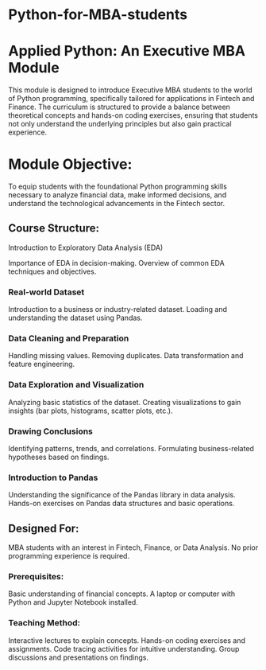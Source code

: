# Python-for-MBA-students
# Applied Python: An Executive MBA Module
This module is designed to introduce Executive MBA students to the world of Python programming, specifically tailored for applications in Fintech and Finance. The curriculum is structured to provide a balance between theoretical concepts and hands-on coding exercises, ensuring that students not only understand the underlying principles but also gain practical experience.

# Module Objective:
To equip students with the foundational Python programming skills necessary to analyze financial data, make informed decisions, and understand the technological advancements in the Fintech sector.

## Course Structure:
Introduction to Exploratory Data Analysis (EDA)

Importance of EDA in decision-making.
Overview of common EDA techniques and objectives.

### Real-world Dataset

Introduction to a business or industry-related dataset.
Loading and understanding the dataset using Pandas.

### Data Cleaning and Preparation

Handling missing values.
Removing duplicates.
Data transformation and feature engineering.

### Data Exploration and Visualization

Analyzing basic statistics of the dataset.
Creating visualizations to gain insights (bar plots, histograms, scatter plots, etc.).

### Drawing Conclusions

Identifying patterns, trends, and correlations.
Formulating business-related hypotheses based on findings.

### Introduction to Pandas

Understanding the significance of the Pandas library in data analysis.
Hands-on exercises on Pandas data structures and basic operations.

## Designed For:
MBA students with an interest in Fintech, Finance, or Data Analysis. No prior programming experience is required.

### Prerequisites:
Basic understanding of financial concepts.
A laptop or computer with Python and Jupyter Notebook installed.
### Teaching Method:
Interactive lectures to explain concepts.
Hands-on coding exercises and assignments.
Code tracing activities for intuitive understanding.
Group discussions and presentations on findings.
